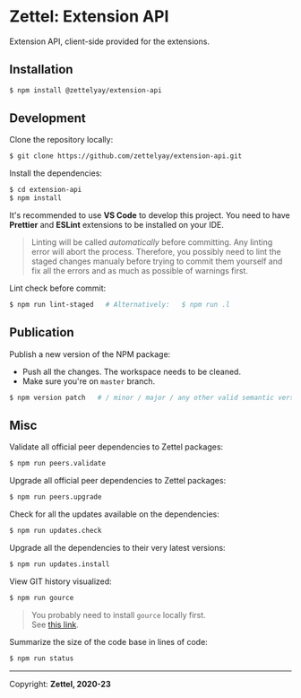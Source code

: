 # Zettel: Extension API

Extension API, client-side provided for the extensions.

## Installation

```bash
$ npm install @zettelyay/extension-api
```

## Development

Clone the repository locally:


```bash
$ git clone https://github.com/zettelyay/extension-api.git
```

Install the dependencies:

```bash
$ cd extension-api
$ npm install
```

It's recommended to use **VS Code** to develop this project.
You need to have **Prettier** and **ESLint** extensions to be installed on your IDE.

> Linting will be called _automatically_ before committing. Any linting error will abort the process. Therefore, you possibly need to lint the staged changes manualy before trying to commit them yourself and fix all the errors and as much as possible of warnings first.

Lint check before commit:

```bash
$ npm run lint-staged   # Alternatively:   $ npm run .l
```

## Publication

Publish a new version of the NPM package:

- Push all the changes. The workspace needs to be cleaned.
- Make sure you're on `master` branch.

```bash
$ npm version patch   # / minor / major / any other valid semantic version
```

## Misc

Validate all official peer dependencies to Zettel packages:

```bash
$ npm run peers.validate
```

Upgrade all official peer dependencies to Zettel packages:

```bash
$ npm run peers.upgrade
```

Check for all the updates available on the dependencies:

```bash
$ npm run updates.check
```

Upgrade all the dependencies to their very latest versions:

```bash
$ npm run updates.install
```

View GIT history visualized:

```bash
$ npm run gource
```

> You probably need to install `gource` locally first.<br/>
See [this link](https://gource.io/).

Summarize the size of the code base in lines of code:

```bash
$ npm run status
```


------------------

Copyright: **Zettel, 2020-23**
